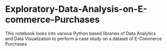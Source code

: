 # Exploratory-Data-Analysis-on-E-commerce-Purchases
This notebook looks into various Python based libraries of Data Analytics and Data Visualization to perform a case study on a dataset of E-Commerce Purchases 
